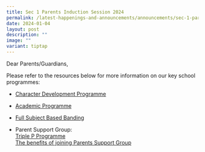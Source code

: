 ```yaml
---
title: Sec 1 Parents Induction Session 2024
permalink: /latest-happenings-and-announcements/announcements/sec-1-parents-induction-2024/
date: 2024-01-04
layout: post
description: ""
image: ""
variant: tiptap
---
```

<p>Dear Parents/Guardians,<br></p><p>Please refer to the resources below for more information on our key school programmes:</p><ul data-tight="true" class="tight"><li><p><a href="/files/2024/Character_Development_Programme.pdf" rel="noopener noreferrer nofollow" target="_blank">Character Development Programme</a></p></li><li><p><a href="/files/2024/ST1_S1_Academic_2024.pdf" rel="noopener noreferrer nofollow" target="_blank">Academic Programme</a></p></li><li><p><a href="/files/2024/Full_SBB___Parents_Engagement_Deck.pdf" rel="noopener noreferrer nofollow" target="_blank">Full Subject Based Banding</a></p><p></p></li><li><p>Parent Support Group: <br><a href="https://drive.google.com/file/d/1BhXZC3Bw7aL6MxfBWKjc2rvnYZ1FFFcl/view?usp=sharing" rel="noopener noreferrer nofollow" target="_blank">Triple P Programme</a><br><a href="https://drive.google.com/file/d/1iPoAYCfLA3WG-DkYMO4YznxAELhtShi9/view?usp=sharing" rel="noopener noreferrer nofollow" target="_blank">The benefits of joining Parents Support Group</a><br></p></li></ul><p></p>